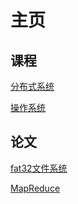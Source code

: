 # 主页



## 课程

[分布式系统](https://mit-public-courses-cn-translatio.gitbook.io/mit6-824/lecture-01-introduction "分布式系统")

[操作系统](https://jyywiki.cn/OS/2024/ "操作系统")	



## 论文

[fat32文件系统](https://jyywiki.cn/pages/OS/manuals/MSFAT-spec.pdf "fat32文件系统")

[MapReduce](https://pdos.csail.mit.edu/6.824/papers/mapreduce.pdf "MapReduce")